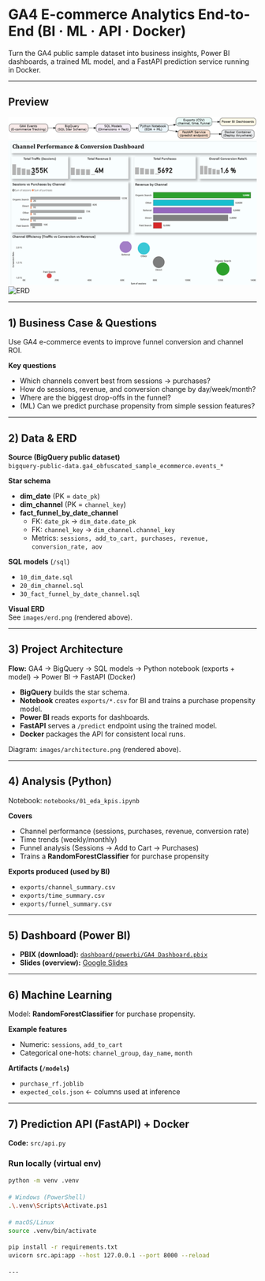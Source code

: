# GA4 E-commerce Analytics  End-to-End (BI · ML · API · Docker)

Turn the GA4 public sample dataset into business insights, Power BI dashboards, a trained ML model, and a FastAPI prediction service running in Docker.

---

## Preview

![Architecture](images/architecture.png)
![Dashboard – Channels](images/dashboard_channel.png)
![ERD](images/erd.png)

---

## 1) Business Case & Questions

Use GA4 e-commerce events to improve funnel conversion and channel ROI.

**Key questions**
- Which channels convert best from sessions → purchases?
- How do sessions, revenue, and conversion change by day/week/month?
- Where are the biggest drop-offs in the funnel?
- (ML) Can we predict purchase propensity from simple session features?

---

## 2) Data & ERD

**Source (BigQuery public dataset)**  
`bigquery-public-data.ga4_obfuscated_sample_ecommerce.events_*`

**Star schema**
- **dim_date** (PK = `date_pk`)
- **dim_channel** (PK = `channel_key`)
- **fact_funnel_by_date_channel**
  - FK: `date_pk` → `dim_date.date_pk`
  - FK: `channel_key` → `dim_channel.channel_key`
  - Metrics: `sessions, add_to_cart, purchases, revenue, conversion_rate, aov`

**SQL models** (`/sql`)
- `10_dim_date.sql`
- `20_dim_channel.sql`
- `30_fact_funnel_by_date_channel.sql`

**Visual ERD**  
See `images/erd.png` (rendered above).

---

## 3) Project Architecture

**Flow:** GA4 → BigQuery → SQL models → Python notebook (exports + model) → Power BI → FastAPI (Docker)

- **BigQuery** builds the star schema.
- **Notebook** creates `exports/*.csv` for BI and trains a purchase propensity model.
- **Power BI** reads exports for dashboards.
- **FastAPI** serves a `/predict` endpoint using the trained model.
- **Docker** packages the API for consistent local runs.

Diagram: `images/architecture.png` (rendered above).

---

## 4) Analysis (Python)

Notebook: `notebooks/01_eda_kpis.ipynb`

**Covers**
- Channel performance (sessions, purchases, revenue, conversion rate)
- Time trends (weekly/monthly)
- Funnel analysis (Sessions → Add to Cart → Purchases)
- Trains a **RandomForestClassifier** for purchase propensity

**Exports produced (used by BI)**
- `exports/channel_summary.csv`
- `exports/time_summary.csv`
- `exports/funnel_summary.csv`

---

## 5) Dashboard (Power BI)

- **PBIX (download):** [`dashboard/powerbi/GA4 Dashboard.pbix`](dashboard/powerbi/GA4%20Dashboard.pbix)
- **Slides (overview):** [Google Slides](https://docs.google.com/presentation/d/1xsjKvD4WlJ30uXDnL1hznrVu6tIGEO-z/edit?usp=sharing)



---

## 6) Machine Learning

Model: **RandomForestClassifier** for purchase propensity.

**Example features**
- Numeric: `sessions`, `add_to_cart`
- Categorical one-hots: `channel_group`, `day_name`, `month`

**Artifacts (`/models`)**
- `purchase_rf.joblib`
- `expected_cols.json`  ← columns used at inference

---

## 7) Prediction API (FastAPI) + Docker

**Code:** `src/api.py`

### Run locally (virtual env)

```bash
python -m venv .venv

# Windows (PowerShell)
.\.venv\Scripts\Activate.ps1

# macOS/Linux
source .venv/bin/activate

pip install -r requirements.txt
uvicorn src.api:app --host 127.0.0.1 --port 8000 --reload

---



